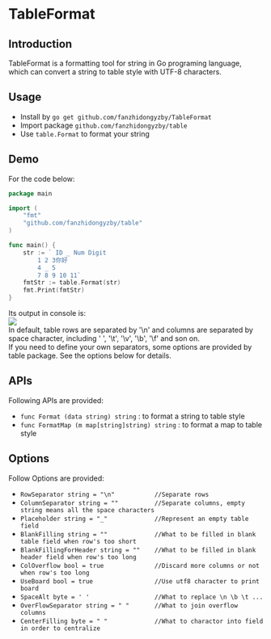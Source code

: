 # TableFormat

## Introduction

TableFormat is a formatting tool for string in Go programing language, which can convert a string to table style with UTF-8 characters.

## Usage

* Install by `go get github.com/fanzhidongyzby/TableFormat`
* Import package `github.com/fanzhidongyzby/table`
* Use `table.Format` to format your string

## Demo

For the code below:
```go
package main

import (
	"fmt"
	"github.com/fanzhidongyzby/table"
)

func main() {
	str := ` ID _ Num Digit
		1 2 3你好
		4 _ 5 
		7 8 9 10 11`
	fmtStr := table.Format(str)
	fmt.Print(fmtStr)
}
```

Its output in console is:<br>
![](https://github.com/fanzhidongyzby/TableFormat/blob/master/image/output.jpg)<br>
In default, table rows are separated by '\n' and columns are separated by space character, including ' ', '\t', '\v', '\b', '\f' and son on.<br>
If you need to define your own separators, some options are provided by table package. See the options below for details.<br>

## APIs

Following APIs are provided:<br>
* `func Format (data string) string` : to format a string to table style<br>
* `func FormatMap (m map[string]string) string` : to format a map to table style<br>

## Options

Follow Options are provided:<br>
* `RowSeparator string = "\n"			//Separate rows`
* `ColumnSeparator string = ""			//Separate columns, empty string means all the space characters`
* `Placeholder string = "_"				//Represent an empty table field`
* `BlankFilling string = ""				//What to be filled in blank table field when row's too short`
* `BlankFillingForHeader string = ""	//What to be filled in blank header field when row's too long`
* `ColOverflow bool = true				//Discard more columns or not when row's too long`
* `UseBoard bool = true					//Use utf8 character to print board`
* `SpaceAlt byte = ' '					//What to replace \n \b \t ...`
* `OverFlowSeparator string = " "		//What to join overflow columns`
* `CenterFilling byte = " "				//What to charactor into field in order to centralize`


